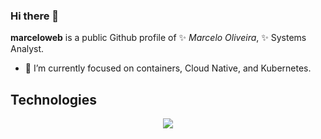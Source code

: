 ### Hi there 👋

**marceloweb** is a public Github profile of ✨ _Marcelo Oliveira_, ✨ Systems Analyst.

- 🔭 I’m currently focused on containers, Cloud Native, and Kubernetes.

## Technologies

<div align="center">
  <img src="https://skillicons.dev/icons?i=docker,kubernetes,linux,python,java,go,php,aws,azure,gcp,ansible,git" />
</div>


